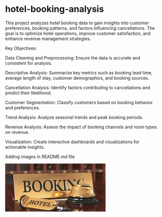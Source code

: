 # hotel-booking-analysis
This project analyzes hotel booking data to gain insights into customer preferences, booking patterns, and factors influencing cancellations. The goal is to optimize hotel operations, improve customer satisfaction, and enhance revenue management strategies.

 Key Objectives:
  
 Data Cleaning and Preprocessing: Ensure the data is accurate and consistent for analysis.

 Descriptive Analysis: Summarize key metrics such as booking lead time, average length of stay, customer demographics, and booking sources.

 Cancellation Analysis: Identify factors contributing to cancellations and predict their likelihood.

 Customer Segmentation: Classify customers based on booking behavior and preferences.

 Trend Analysis: Analyze seasonal trends and peak booking periods.

 Revenue Analysis: Assess the impact of booking channels and room types on revenue.

 Visualization: Create interactive dashboards and visualizations for actionable insights.
 
Adding images in README.md file

![](https://github.com/taniisshaa/hotel-booking-analysis/blob/main/images.jpg)
